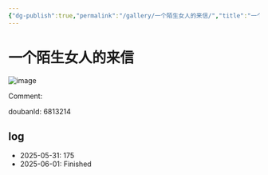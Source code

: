 ```yaml
---
{"dg-publish":true,"permalink":"/gallery/一个陌生女人的来信/","title":"一个陌生女人的来信","created":"2025-06-01T21:27:09.812+08:00"}
---
```



# 一个陌生女人的来信

![image](https://hiraeth-picbed.oss-cn-beijing.aliyuncs.com/20250531155116.webp)

Comment: 



doubanId: 6813214

## log

- 2025-05-31: 175
- 2025-06-01: Finished

